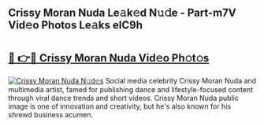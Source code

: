 ## Crissy Moran Nuda Le𝚊k𝚎d N𝚞𝚍e - Part-m7V Vid𝚎o Photos Le𝚊ks elC9h

# <h2><a href="http://fbe3yn.evod.top/?m=Crissy+Moran+Nuda">🔗 👉🔴 Crissy Moran Nuda Vid𝚎o Ph𝚘t𝚘s</a></h2>

[![Crissy Moran Nuda N𝚞d𝚎s](https://i.imgur.com/8V9OHl7.gif)](http://fbe3yn.evod.top/?m=Crissy+Moran+Nuda)
Social media celebrity Crissy Moran Nuda and multimedia artist, famed for publishing dance and lifestyle-focused content through viral dance trends and short videos. Crissy Moran Nuda public image is one of innovation and creativity, but he's also known for his shrewd business acumen. 
